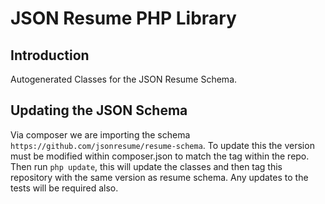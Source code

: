 # JSON Resume PHP Library

## Introduction

Autogenerated Classes for the JSON Resume Schema.

## Updating the JSON Schema
Via composer we are importing the schema `https://github.com/jsonresume/resume-schema`. To update this the version must be modified within composer.json to match the tag within the repo. Then run `php update`, this will update the classes and then tag this repository with the same version as resume schema. Any updates to the tests will be required also. 